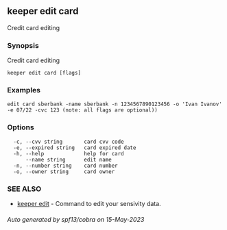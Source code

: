 ## keeper edit card

Credit card editing

### Synopsis

Credit card editing

```
keeper edit card [flags]
```

### Examples

```
edit card sberbank -name sberbank -n 1234567890123456 -o 'Ivan Ivanov' -e 07/22 -cvc 123 (note: all flags are optional))
```

### Options

```
  -c, --cvv string       card cvv code
  -e, --expired string   card expired date
  -h, --help             help for card
      --name string      edit name
  -n, --number string    card number
  -o, --owner string     card owner
```

### SEE ALSO

* [keeper edit](keeper_edit.md)	 - Command to edit your sensivity data.

###### Auto generated by spf13/cobra on 15-May-2023
